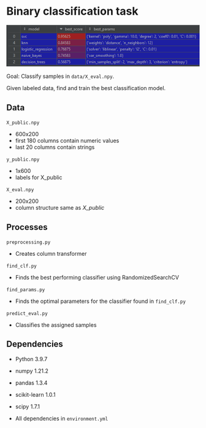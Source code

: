 # Binary classification task

![Screenshot](/docs/readme-img.png)

Goal: Classify samples in `data/X_eval.npy`.

Given labeled data, find and train the best classification model.

## Data

`X_public.npy`

- 600x200
- first 180 columns contain numeric values
- last 20 columns contain strings

`y_public.npy`

- 1x600
- labels for X_public

`X_eval.npy`

- 200x200
- column structure same as *X_public*

## Processes

`preprocessing.py` 

- Creates column transformer

`find_clf.py`

- Finds the best performing classifier using RandomizedSearchCV

`find_params.py`

- Finds the optimal parameters for the classifier found in `find_clf.py`

`predict_eval.py`

- Classifies the assigned samples

## Dependencies

- Python 3.9.7

- numpy 1.21.2

- pandas 1.3.4

- scikit-learn 1.0.1

- scipy 1.7.1

- All dependencies in `environment.yml`
